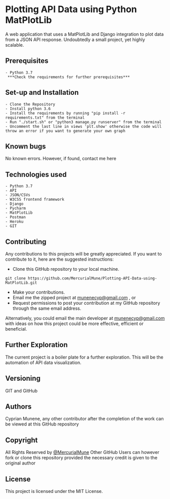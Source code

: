 # Plotting API Data using Python MatPlotLib
A web application that uses a MatPlotLib and Django integration to plot data from a JSON API response. Undoubtedly a small project, yet highly scalable. 

## Prerequisites

    - Python 3.7 
     ***Check the requirements for further prerequisites***

## Set-up and Installation

    - Clone the Repository
    - Install python 3.6
    - Install the requirements by running "pip install -r requirements.txt" from the terminal
    - Run "./start.sh" or "python3 manage.py runserver" from the terminal
    - Uncomment the last line in views 'plt.show' otherwise the code will throw an error if you want to generate your own graph

## Known bugs
    

No known errors. However, if found, contact me here 
## Technologies used

    - Python 3.7
    - API
    - JSON/CSVs
    - W3CSS frontend framework
    - Django
    - Pycharm
    - MatPlotLib
    - Postman
    - Heroku
    - GIT
    
## Contributing
Any contributions to this projects will be greatly appreciated. If you want to contribute to it, here are the suggested instructions:
* Clone this GitHub repository to your local machine.

```buildoutcfg
git clone https://github.com/MercurialMune/Plotting-API-Data-using-MatPlotLib.git
```
* Make your contributions.
* Email me the zipped project at munenecyp@gmail.com , or
* Request permissions to post your contribution at my GitHub repository through the same email address.

Alternatively, you could email the main developer at munenecyp@gmail.com with ideas on how this project could be more effective, efficient or beneficial.

## Further Exploration

The current project is a boiler plate for a further exploration. This will be the automation of API data visualization. 

## Versioning
GIT and GitHub

## Authors

 Cyprian Munene, any other contributor after the completion of the work can be viewed at this GitHub repository

## Copyright

All Rights Reserved by [@MercurialMune](https://github.com/MercurialMune)
Other GitHub Users can however fork or clone this repository provided the necessary credit is given to the original author
## License

This project is licensed under the MIT License.

